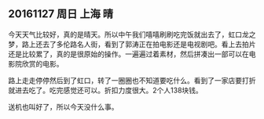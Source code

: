 ## 20161127  周日   上海    晴

今天天气比较好，真的是晴天。所以中午我们嘻嘻刷刷吃完饭就出去了，虹口龙之梦，路上还去了多伦路名人街，看到了郭涛正在拍电影还是电视剧吧。看上去拍片还是比较累了，真的是很原始的操作。一遍遍过着素材，然后拼凑出一部可以在电影院欣赏的电影。

路上走走停停然后到了虹口，转了一圈圈也不知道要吃什么。看到了一家店要打折就进去吃了。吃完感觉还可以。折扣力度很大。2个人138块钱。

送机也叫好了，所以今天没什么事。 

